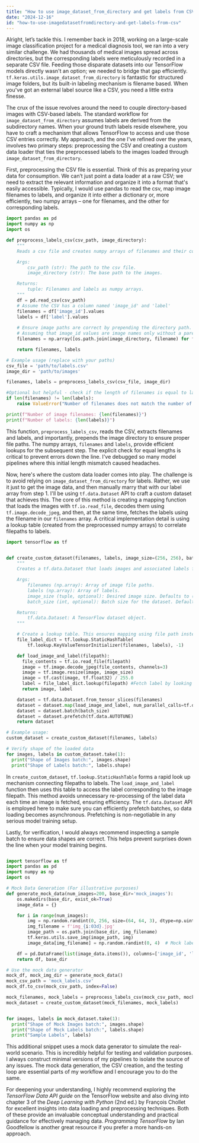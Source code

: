 ```yaml
---
title: "How to use image_dataset_from_directory and get labels from CSV?"
date: "2024-12-16"
id: "how-to-use-imagedatasetfromdirectory-and-get-labels-from-csv"
---
```


Alright, let’s tackle this. I remember back in 2018, working on a large-scale image classification project for a medical diagnosis tool, we ran into a very similar challenge. We had thousands of medical images spread across directories, but the corresponding labels were meticulously recorded in a separate CSV file. Feeding those disparate datasets into our TensorFlow models directly wasn't an option; we needed to bridge that gap efficiently. `tf.keras.utils.image_dataset_from_directory` is fantastic for structured image folders, but its built-in labeling mechanism is filename based. When you've got an external label source like a CSV, you need a little extra finesse.

The crux of the issue revolves around the need to couple directory-based images with CSV-based labels. The standard workflow for `image_dataset_from_directory` assumes labels are derived from the subdirectory names. When your ground truth labels reside elsewhere, you have to craft a mechanism that allows TensorFlow to access and use those CSV entries correctly. My approach, and the one I've refined over the years, involves two primary steps: preprocessing the CSV and creating a custom data loader that ties the preprocessed labels to the images loaded through `image_dataset_from_directory`.

First, preprocessing the CSV file is essential. Think of this as preparing your data for consumption. We can’t just point a data loader at a raw CSV; we need to extract the relevant information and organize it into a format that's easily accessible. Typically, I would use pandas to read the csv, map image filenames to labels, and organize it into either a dictionary or, more efficiently, two numpy arrays – one for filenames, and the other for corresponding labels.

```python
import pandas as pd
import numpy as np
import os

def preprocess_labels_csv(csv_path, image_directory):
    """
    Reads a csv file and creates numpy arrays of filenames and their corresponding labels.

    Args:
        csv_path (str): The path to the csv file.
        image_directory (str): The base path to the images.

    Returns:
        tuple: Filenames and labels as numpy arrays.
    """
    df = pd.read_csv(csv_path)
    # Assume the CSV has a column named 'image_id' and 'label'
    filenames = df['image_id'].values
    labels = df['label'].values
    
    # Ensure image paths are correct by prepending the directory path.
    # Assuming that image_id values are image names only without a parent folder
    filenames = np.array([os.path.join(image_directory, filename) for filename in filenames])

    return filenames, labels

# Example usage (replace with your paths)
csv_file = 'path/to/labels.csv'
image_dir = 'path/to/images'

filenames, labels = preprocess_labels_csv(csv_file, image_dir)

#Optional but helpful - check if the length of filenames is equal to labels
if len(filenames) != len(labels):
    raise ValueError("Number of filenames does not match the number of labels.")

print(f"Number of image filenames: {len(filenames)}")
print(f"Number of labels: {len(labels)}")


```

This function, `preprocess_labels_csv`, reads the CSV, extracts filenames and labels, and importantly, prepends the image directory to ensure proper file paths. The numpy arrays, `filenames` and `labels`, provide efficient lookups for the subsequent step. The explicit check for equal lengths is critical to prevent errors down the line. I've debugged so many model pipelines where this initial length mismatch caused headaches.

Now, here's where the custom data loader comes into play. The challenge is to avoid relying on `image_dataset_from_directory` for labels. Rather, we use it just to get the image data, and then manually marry that with our label array from step 1. I'll be using `tf.data.Dataset` API to craft a custom dataset that achieves this. The core of this method is creating a mapping function that loads the images with `tf.io.read_file`, decodes them using `tf.image.decode_jpeg`, and then, at the same time, fetches the labels using the filename in our `filenames` array. A critical implementation detail is using a lookup table (created from the preprocessed numpy arrays) to correlate filepaths to labels.

```python
import tensorflow as tf


def create_custom_dataset(filenames, labels, image_size=(256, 256), batch_size=32):
    """
    Creates a tf.data.Dataset that loads images and associated labels from preprocessed lists.

    Args:
        filenames (np.array): Array of image file paths.
        labels (np.array): Array of labels.
        image_size (tuple, optional): Desired image size. Defaults to (256, 256).
        batch_size (int, optional): Batch size for the dataset. Defaults to 32.

    Returns:
        tf.data.Dataset: A TensorFlow dataset object.
    """

    # Create a lookup table. This ensures mapping using file path instead of directory.
    file_label_dict = tf.lookup.StaticHashTable(
        tf.lookup.KeyValueTensorInitializer(filenames, labels), -1)

    def load_image_and_label(filepath):
      file_contents = tf.io.read_file(filepath)
      image = tf.image.decode_jpeg(file_contents, channels=3)
      image = tf.image.resize(image, image_size)
      image = tf.cast(image, tf.float32) / 255.0
      label = file_label_dict.lookup(filepath) #Fetch label by looking up the filename.
      return image, label

    dataset = tf.data.Dataset.from_tensor_slices(filenames)
    dataset = dataset.map(load_image_and_label, num_parallel_calls=tf.data.AUTOTUNE)
    dataset = dataset.batch(batch_size)
    dataset = dataset.prefetch(tf.data.AUTOTUNE)
    return dataset

# Example usage:
custom_dataset = create_custom_dataset(filenames, labels)

# Verify shape of the loaded data
for images, labels in custom_dataset.take(1):
  print("Shape of Images batch:", images.shape)
  print("Shape of Labels batch:", labels.shape)


```

In `create_custom_dataset`, `tf.lookup.StaticHashTable` forms a rapid look up mechanism connecting filepaths to labels.  The `load_image_and_label` function then uses this table to access the label corresponding to the image filepath. This method avoids unnecessary re-processing of the label data each time an image is fetched, ensuring efficiency.  The `tf.data.Dataset` API is employed here to make sure you can efficiently prefetch batches, so data loading becomes asynchronous.  Prefetching is non-negotiable in any serious model training setup.

Lastly, for verification, I would always recommend inspecting a sample batch to ensure data shapes are correct. This helps prevent surprises down the line when your model training begins.

```python

import tensorflow as tf
import pandas as pd
import numpy as np
import os

# Mock Data Generation (For illustrative purposes)
def generate_mock_data(num_images=200, base_dir='mock_images'):
    os.makedirs(base_dir, exist_ok=True)
    image_data = {}

    for i in range(num_images):
        img = np.random.randint(0, 256, size=(64, 64, 3), dtype=np.uint8)
        img_filename = f'img_{i:03d}.jpg'
        image_path = os.path.join(base_dir, img_filename)
        tf.keras.utils.save_img(image_path, img)
        image_data[img_filename] = np.random.randint(0, 4)  # Mock labels

    df = pd.DataFrame(list(image_data.items()), columns=['image_id', 'label'])
    return df, base_dir

# Use the mock data generator
mock_df, mock_img_dir = generate_mock_data()
mock_csv_path = 'mock_labels.csv'
mock_df.to_csv(mock_csv_path, index=False)

mock_filenames, mock_labels = preprocess_labels_csv(mock_csv_path, mock_img_dir)
mock_dataset = create_custom_dataset(mock_filenames, mock_labels)


for images, labels in mock_dataset.take(1):
  print("Shape of Mock Images batch:", images.shape)
  print("Shape of Mock Labels batch:", labels.shape)
  print("Sample Labels", labels)
```

This additional snippet uses a mock data generator to simulate the real-world scenario. This is incredibly helpful for testing and validation purposes. I always construct minimal versions of my pipelines to isolate the source of any issues. The mock data generation, the CSV creation, and the testing loop are essential parts of my workflow and I encourage you to do the same.

For deepening your understanding, I highly recommend exploring the *TensorFlow Data API guide* on the TensorFlow website and also diving into chapter 3 of the *Deep Learning with Python* (2nd ed.) by François Chollet for excellent insights into data loading and preprocessing techniques. Both of these provide an invaluable conceptual understanding and practical guidance for effectively managing data. *Programming TensorFlow* by Ian Goodfellow is another great resource if you prefer a more hands-on approach.
